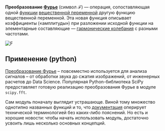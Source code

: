 **Преобразование [Фурье](https://www.wikiwand.com/ru/Фурье,_Жан_Батист_Жозеф "Фурье, Жан Батист Жозеф")** (символ **ℱ**) — операция, сопоставляющая одной [функции](https://www.wikiwand.com/ru/Функция_(математика) "Функция (математика)") [вещественной переменной](https://www.wikiwand.com/ru/Вещественное_число "Вещественное число") другую функцию вещественной переменной. Эта новая функция описывает коэффициенты («амплитуды») при разложении исходной функции на элементарные составляющие — [гармонические колебания](https://www.wikiwand.com/ru/Гармонические_колебания "Гармонические колебания") с разными частотами.

![F](https://upload.wikimedia.org/wikipedia/commons/5/50/Fourier_transform_time_and_frequency_domains.gif)

## Применение (python)
[Преобразование Фурье](https://ru.wikipedia.org/wiki/%D0%9F%D1%80%D0%B5%D0%BE%D0%B1%D1%80%D0%B0%D0%B7%D0%BE%D0%B2%D0%B0%D0%BD%D0%B8%D0%B5_%D0%A4%D1%83%D1%80%D1%8C%D0%B5) – повсеместно используется для анализа сигналов – от обработки звука до сжатия изображений, от инженерных расчетов до Data Science. Популярная Python-библиотека SciPy предоставляет готовую реализацию преобразования Фурье в модуле `scipy.fft`.

Сам модуль поначалу выглядит устрашающе. Виной тому множество однотипно названных функций и то, что [документация](https://docs.scipy.org/doc/scipy/reference/tutorial/fft.html) оперирует технической терминологией без каких-либо пояснений. Но есть и хорошие новости: чтобы начать использовать модуль, достаточно усвоить лишь несколько основных концепций.